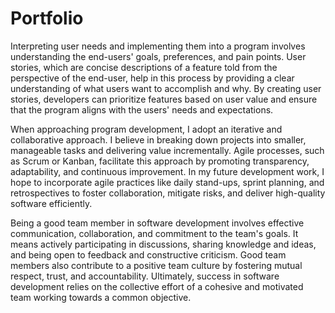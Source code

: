 # Portfolio

Interpreting user needs and implementing them into a program involves understanding the end-users' goals, preferences, and pain points. User stories, which are concise descriptions of a feature told from the perspective of the end-user, help in this process by providing a clear understanding of what users want to accomplish and why. By creating user stories, developers can prioritize features based on user value and ensure that the program aligns with the users' needs and expectations.

When approaching program development, I adopt an iterative and collaborative approach. I believe in breaking down projects into smaller, manageable tasks and delivering value incrementally. Agile processes, such as Scrum or Kanban, facilitate this approach by promoting transparency, adaptability, and continuous improvement. In my future development work, I hope to incorporate agile practices like daily stand-ups, sprint planning, and retrospectives to foster collaboration, mitigate risks, and deliver high-quality software efficiently.

Being a good team member in software development involves effective communication, collaboration, and commitment to the team's goals. It means actively participating in discussions, sharing knowledge and ideas, and being open to feedback and constructive criticism. Good team members also contribute to a positive team culture by fostering mutual respect, trust, and accountability. Ultimately, success in software development relies on the collective effort of a cohesive and motivated team working towards a common objective.
